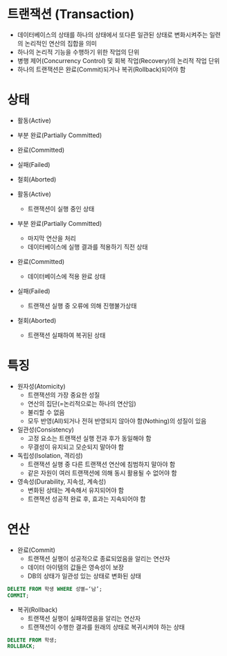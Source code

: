 # 트랜잭션 (Transaction)
* 데이터베이스의 상태를 하나의 상태에서 또다른 일관된 상태로 변화시켜주는 일련의 논리적인 연산의 집합을 의미  
* 하나의 논리적 기능을 수행하기 위한 작업의 단위  
* 병행 제어(Concurrency Control) 및 회복 작업(Recovery)의 논리적 작업 단위  
* 하나의 트랜잭션은 완료(Commit)되거나 복귀(Rollback)되어야 함  

# 상태
* 활동(Active)
* 부분 완료(Partially Committed)
* 완료(Committed)
* 실패(Failed)
* 철회(Aborted)

* 활동(Active)
    * 트랜잭션이 실행 중인 상태
* 부분 완료(Partially Committed)
    * 마지막 연산을 처리
    * 데이터베이스에 실행 결과를 적용하기 직전 상태
* 완료(Committed)
    * 데이터베이스에 적용 완료 상태
* 실패(Failed)
    * 트랜잭션 실행 중 오류에 의해 진행불가상태
* 철회(Aborted)
    * 트랜잭션 실패하여 복귀된 상태

# 특징

* 원자성(Atomicity)
    * 트랜잭션의 가장 중요한 성질
    * 연산의 집단(=논리적으로는 하나의 연산임)
    * 불리할 수 없음
    * 모두 반영(All)되거나 전혀 반영되지 않아야 함(Nothing)의 성질이 있음
* 일관성(Consistency)
    * 고정 요소는 트랜잭션 실행 전과 후가 동일해야 함
    * 무결성이 유지되고 모순되지 말아야 함
* 독립성(Isolation, 격리성)
    * 트랜잭션 실행 중 다른 트랜잭션 연산에 침범하지 말아야 함
    * 같은 자원이 여러 트랜잭션에 의해 동시 활용될 수 없어야 함
* 영속성(Durability, 지속성, 계속성)
    * 변화된 상태는 계속해서 유지되어야 함
    * 트랜잭션 성공적 완료 후, 효과는 지속되어야 함

# 연산

* 완료(Commit)
    * 트랜잭션 실행이 성공적으로 종료되었음을 알리는 연산자
    * 데이터 아이템의 값들은 영속성이 보장
    * DB의 상태가 일관성 있는 상태로 변화된 상태
``` sql
DELETE FROM 학생 WHERE 성별=‘남’;
COMMIT;
```

* 복귀(Rollback)
    * 트랜잭션 실행이 실패하였음을 알리는 연산자
    * 트랜잭션이 수행한 결과를 원래의 상태로 복귀시켜야 하는 상태
``` sql
DELETE FROM 학생;
ROLLBACK;
```